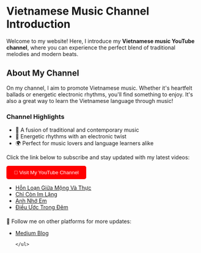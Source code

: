 <!DOCTYPE html>
<html lang="en">
<head>
  <meta charset="UTF-8">
  <meta name="viewport" content="width=device-width, initial-scale=1.0">
 
</head>
<body>
  <h1>Vietnamese Music Channel Introduction</h1>
  <p>Welcome to my website! Here, I introduce my <strong>Vietnamese music YouTube channel</strong>, where you can experience the perfect blend of traditional melodies and modern beats.</p>
  
  <h2>About My Channel</h2>
  <p>On my channel, I aim to promote Vietnamese music. Whether it's heartfelt ballads or energetic electronic rhythms, you'll find something to enjoy. It's also a great way to learn the Vietnamese language through music!</p>

  <h3>Channel Highlights</h3>
  <ul>
    <li>🎵 A fusion of traditional and contemporary music</li>
    <li>🥁 Energetic rhythms with an electronic twist</li>
    <li>🌍 Perfect for music lovers and language learners alike</li>
  </ul>

  <p>Click the link below to subscribe and stay updated with my latest videos:</p>
  <a href="https://www.youtube.com/@dinochuangtw" target="_blank">
    <button style="padding: 10px 20px; background-color: #FF0000; color: white; border: none; border-radius: 5px; cursor: pointer;">
      🔗 Visit My YouTube Channel
    </button>
  </a>
  <ul>
    <li> <a href="https://youtu.be/E5baaKX-Q_o"  target="_blank">Hỗn Loạn Giữa Mộng Và Thực </a></li>
    <li> <a href="https://youtu.be/xkqIohcN4c4"  target="_blank">Chỉ Còn Im Lặng</a></li>
    <li> <a href="https://youtu.be/tFnJ5hIWmTQ"  target="_blank">Anh Nhớ Em</a></li>
    <li> <a href="https://youtu.be/qLZeBTwVxZc"  target="_blank">Điều Ước Trong Đêm</a></li>
  
    
  </ul>
 

  <footer style="margin-top: 20px;">
    <p>📱 Follow me on other platforms for more updates:</p>
    <ul>
      <li><a href="https://medium.com/@dino5168" target="_blank">Medium Blog</a></li>
    
    </ul>
  </footer>
</body>
</html>

